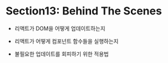 # Section13: Behind The Scenes

- 리액트가 DOM을 어떻게 업데이트하는지

- 리액트가 어떻게 컴포넌트 함수들을 실행하는지
- 불필요한 업데이트를 회피하기 위한 적용법